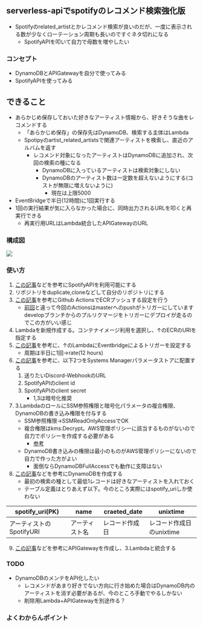 ## serverless-apiでspotifyのレコメンド検索強化版
- Spotifyのrelated_artistとかレコメンド検索が良いのだが、一度に表示される数が少なくローテーション周期も長いのですぐネタ切れになる
    - SpotifyAPIを叩いて自力で母数を増やしたい

### コンセプト
- DynamoDBとAPIGatewayを自分で使ってみる
- SpotifyAPIを使ってみる

## できること
- あらかじめ保存しておいた好きなアーティスト情報から、好きそうな曲をレコメンドする
    - 「あらかじめ保存」の保存先はDynamoDB、検索する主体はLambda
    - Spotipyのartist_related_artistsで関連アーティストを検索し、直近のアルバムを返す
        - レコメンド対象になったアーティストはDynamoDBに追加され、次回の検索の種になる
            - DynamoDBに入っているアーティストは検索対象にしない
            - DynamoDBのアーティスト数は一定数を超えないようにする(コストが無限に増えないように)
                - 現在は上限5000
- EventBridgeで半日(12時間)に1回実行する
- 1回の実行結果が気に入らなかった場合に、同時出力されるURLを叩くと再実行できる
    - 再実行用URLはLambda統合したAPIGatewayのURL

### 構成図
![](https://raw.githubusercontent.com/mini-hiori/spotify-search-newsong/master/docs/architecture.png)

### 使い方
1. [この記事](https://qiita.com/shirok/items/ba5c45511498b75aac27)などを参考にSpotifyAPIを利用可能にする
2. リポジトリをduplicate,cloneなどして自分のリポジトリにする
3. [この記事](https://dev.classmethod.jp/articles/github-action-ecr-push/)を参考にGithub ActionsでECRプッシュする設定を行う
    - [前回](https://github.com/mini-hiori/lambda-rss-reader-bot)と違って今回のActionsはmasterへのpushがトリガーにしています  
    developブランチからのプルリクマージをトリガーにデプロイが走るのでこの方がいい感じ
4. Lambdaを新規作成する。コンテナイメージ利用を選択し、↑のECRのURIを指定する
5. [この記事](https://dev.startialab.blog/etc/a105)を参考に、↑のLambdaにEventbridgeによるトリガーを設定する
    - 周期は半日に1回→rate(12 hours)
6. [この記事](https://dev.classmethod.jp/articles/secure-string-with-lambda-using-parameter-store/#%E4%BB%8A%E3%81%AEwebhook-url%E3%81%AE%E6%89%B1%E3%81%84)を参考に、以下2つをSystems Managerパラメータストアに配置する
    1. 送りたいDiscord-WebhookのURL
    2. SpotifyAPIのclient id
    3. SpotifyAPIのclient secret
        - 1,3は暗号化推奨
7. 3.LambdaのロールにSSM参照権限と暗号化パラメータの複合権限、DynamoDBの書き込み権限を付与する
    - SSM参照権限→SSMReadOnlyAccessでOK
    - 複合権限はkms:Decrypt。AWS管理ポリシーに該当するものがないので自力でポリシーを作成する必要がある
        - [参考](https://qiita.com/minamijoyo/items/c6c6770f04c24a695081)
    - DynamoDB書き込みの権限は最小のものがAWS管理ポリシーにないので自力で作った方がよい
        - 面倒ならDynamoDBFullAccessでも動作に支障はない
8. [この記事](https://qiita.com/blackcat5016/items/e41f7fb8b6b7a0c9b90b)などを参考にDynamoDBを作成する
    - 最初の検索の種として最低1レコードは好きなアーティストを入れておく
    - テーブル定義はとりあえず以下。今のところ実際にはspotify_uriしか使わない

|  spotify_uri(PK)  |  name  |  craeted_date  |  unixtime  |
| ---- | ---- | ---- | ---- |
|  アーティストのSpotifyURI |  アーティスト名  |  レコード作成日  |  レコード作成日のunixtime  |

9. [この記事]()などを参考にAPIGatewayを作成し、3.Lambdaと統合する

### TODO
- DynamoDBのメンテをAPI化したい
    - レコメンドがあまり好きでない方向に行き始めた場合はDynamoDB内のアーティストを消す必要があるが、今のところ手動でやるしかない
    - 削除用Lambda+APIGatewayを別途作る？

### よくわからんポイント
